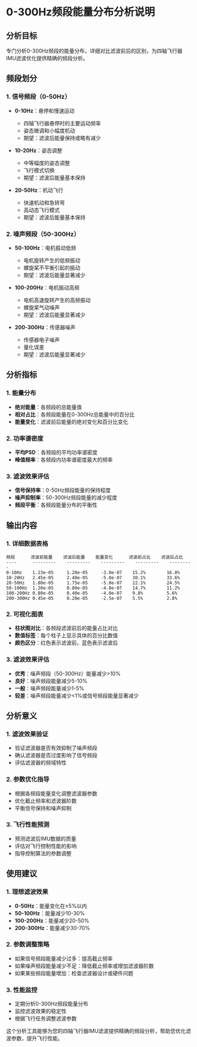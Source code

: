 # 0-300Hz频段能量分布分析说明

## 分析目标
专门分析0-300Hz频段的能量分布，详细对比滤波前后的区别，为四轴飞行器IMU滤波优化提供精确的频段分析。

## 频段划分

### 1. 信号频段（0-50Hz）
- **0-10Hz**：悬停和慢速运动
  - 四轴飞行器悬停时的主要运动频率
  - 姿态微调和小幅度机动
  - 期望：滤波后能量保持或略有减少

- **10-20Hz**：姿态调整
  - 中等幅度的姿态调整
  - 飞行模式切换
  - 期望：滤波后能量基本保持

- **20-50Hz**：机动飞行
  - 快速机动和急转弯
  - 高动态飞行模式
  - 期望：滤波后能量基本保持

### 2. 噪声频段（50-300Hz）
- **50-100Hz**：电机振动低频
  - 电机旋转产生的低频振动
  - 螺旋桨不平衡引起的振动
  - 期望：滤波后能量显著减少

- **100-200Hz**：电机振动高频
  - 电机高速旋转产生的高频振动
  - 螺旋桨气动噪声
  - 期望：滤波后能量显著减少

- **200-300Hz**：传感器噪声
  - 传感器电子噪声
  - 量化误差
  - 期望：滤波后能量显著减少

## 分析指标

### 1. 能量分布
- **绝对能量**：各频段的总能量值
- **相对占比**：各频段能量在0-300Hz总能量中的百分比
- **能量变化**：滤波前后能量的绝对变化和百分比变化

### 2. 功率谱密度
- **平均PSD**：各频段的平均功率谱密度
- **峰值频率**：各频段内功率谱密度最大的频率

### 3. 滤波效果评估
- **信号保持率**：0-50Hz频段能量的保持程度
- **噪声抑制率**：50-300Hz频段能量的减少程度
- **频段平衡**：各频段能量分布的平衡性

## 输出内容

### 1. 详细数据表格
```
频段      滤波前能量    滤波后能量    能量变化      滤波前占比    滤波后占比
----      ---------    ---------    ---------    ---------    ---------
0-10Hz    1.23e-05     1.20e-05     -3.0e-07    15.2%        16.8%
10-20Hz   2.45e-05     2.40e-05     -5.0e-07    30.1%        33.6%
20-50Hz   1.80e-05     1.75e-05     -5.0e-07    22.1%        24.5%
50-100Hz  1.20e-05     0.80e-05     -4.0e-07    14.7%        11.2%
100-200Hz 0.80e-05     0.40e-05     -4.0e-07    9.8%         5.6%
200-300Hz 0.45e-05     0.20e-05     -2.5e-07    5.5%         2.8%
```

### 2. 可视化图表
- **柱状图对比**：各频段滤波前后的能量占比对比
- **数值标签**：每个柱子上显示具体的百分比数值
- **颜色区分**：红色表示滤波前，蓝色表示滤波后

### 3. 滤波效果评估
- **优秀**：噪声频段（50-300Hz）能量减少>10%
- **良好**：噪声频段能量减少5-10%
- **一般**：噪声频段能量减少1-5%
- **较差**：噪声频段能量减少<1%或信号频段能量显著减少

## 分析意义

### 1. 滤波效果验证
- 验证滤波器是否有效抑制了噪声频段
- 确认滤波器是否过度影响了信号频段
- 评估滤波器的频域特性

### 2. 参数优化指导
- 根据各频段能量变化调整滤波器参数
- 优化截止频率和滤波器阶数
- 平衡信号保持和噪声抑制

### 3. 飞行性能预测
- 预测滤波后IMU数据的质量
- 评估对飞行控制性能的影响
- 指导控制算法的参数调整

## 使用建议

### 1. 理想滤波效果
- **0-50Hz**：能量变化在±5%以内
- **50-100Hz**：能量减少10-30%
- **100-200Hz**：能量减少20-50%
- **200-300Hz**：能量减少30-70%

### 2. 参数调整策略
- 如果信号频段能量减少过多：提高截止频率
- 如果噪声频段能量减少不足：降低截止频率或增加滤波器阶数
- 如果某些频段能量增加：检查滤波器设计或硬件问题

### 3. 性能监控
- 定期分析0-300Hz频段能量分布
- 监控滤波效果的稳定性
- 根据飞行任务调整滤波参数

这个分析工具能够为您的四轴飞行器IMU滤波提供精确的频段分析，帮助您优化滤波参数，提升飞行性能。
